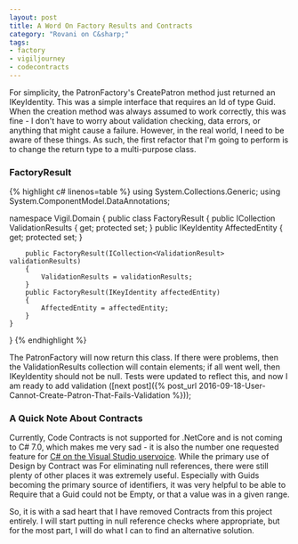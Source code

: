 ```yaml
---
layout: post
title: A Word On Factory Results and Contracts
category: "Rovani on C&sharp;"
tags:
- factory
- vigiljourney
- codecontracts
---
```


For simplicity, the PatronFactory's CreatePatron method just returned an IKeyIdentity. This was a simple interface that requires an Id of type Guid. When the creation method was always assumed to work correctly, this was fine - I don't have to worry about validation checking, data errors, or anything that might cause a failure. However, in the real world, I need to be aware of these things. As such, the first refactor that I'm going to perform is to change the return type to a multi-purpose class.

### FactoryResult

{% highlight c# linenos=table %}
using System.Collections.Generic;
using System.ComponentModel.DataAnnotations;

namespace Vigil.Domain
{
    public class FactoryResult
    {
        public ICollection<ValidationResult> ValidationResults { get; protected set; }
        public IKeyIdentity AffectedEntity { get; protected set; }

        public FactoryResult(ICollection<ValidationResult> validationResults)
        {
            ValidationResults = validationResults;
        }
        public FactoryResult(IKeyIdentity affectedEntity)
        {
            AffectedEntity = affectedEntity;
        }
    }
}
{% endhighlight %}

The PatronFactory will now return this class. If there were problems, then the ValidationResults collection will contain elements; if all went well, then IKeyIdentity should not be null. Tests were updated to reflect this, and now I am ready to add validation ([next post]({% post_url 2016-09-18-User-Cannot-Create-Patron-That-Fails-Validation %}));

### A Quick Note About Contracts

Currently, Code Contracts is not supported for .NetCore and is not coming to C# 7.0, which makes me very sad - it is also the number one requested feature for [C# on the Visual Studio uservoice](https://visualstudio.uservoice.com/forums/121579-visual-studio-2015/suggestions/2320188-add-non-nullable-reference-types-in-c). While the primary use of Design by Contract was For eliminating null references, there were still plenty of other places it was extremely useful. Especially with Guids becoming the primary source of identifiers, it was very helpful to be able to Require that a Guid could not be Empty, or that a value was in a given range.

So, it is with a sad heart that I have removed Contracts from this project entirely. I will start putting in null reference checks where appropriate, but for the most part, I will do what I can to find an alternative solution.